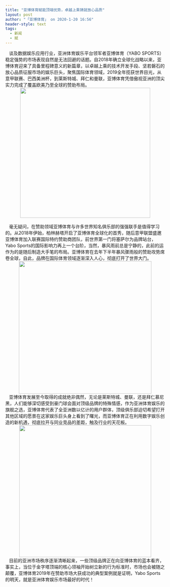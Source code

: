 ```yaml
---
title: "亚博体育赋能顶端优势，卓越上乘铸就放心品质"
layout: post
author: "「亚博体育」 on 2020-1-20 16:56"
header-style: text
tags:
  - 新闻
  - 赋
---
```


<head></head>
<body>
 <div align="left"> 
  <font face="&amp;quot">&nbsp; &nbsp;谈及数据娱乐应用行业，亚洲体育娱乐平台领军者亚博体育（YABO SPORTS）稳定强势的市场表现自然是无法回避的话题。自2018年确立全球化战略以来，亚博体育迎来了具备里程碑意义的新篇章，以卓越上乘的技术开发手段、坚若磐石的放心品质征服市场的娱乐巨头，聚焦国际体育领域，2019全年揽获世界目光，从意甲联赛、巴西美洲杯，到莱斯特城、拜仁和曼联，亚博体育凭借傲视亚洲的顶尖实力完成了覆盖欧美乃至全球的赞助布局。</font> 
 </div> 
 <div align="center"> 
  <ignore_js_op> 
   <img aid="1328537" src="https://bbs.boniu123.cc/data/attachment/forum/202001/20/164410hocu08yls8y8lonl.png" zoomfile="data/attachment/forum/202001/20/164410hocu08yls8y8lonl.png" file="data/attachment/forum/202001/20/164410hocu08yls8y8lonl.png" width="411" inpost="1"> 
   <div class="tip tip_4 aimg_tip" id="aimg_1328537_menu" style="position: absolute; display: none" disautofocus="true"> 
    <div class="xs0"> 
     <p><strong>1.png</strong> <em class="xg1">(160.45 KB, 下载次数: 0)</em></p> 
     <p> <a href="forum.php?mod=attachment&amp;aid=MTMyODUzN3w1ODhhOWE5OHwxNTc5NTE1ODM0fDB8NTU0Mzg0&amp;nothumb=yes" target="_blank">下载附件</a> &nbsp;<a href="javascript:;" onclick="showWindow(this.id, this.getAttribute('url'), 'get', 0);" id="savephoto_1328537" url="home.php?mod=spacecp&amp;ac=album&amp;op=saveforumphoto&amp;aid=1328537&amp;handlekey=savephoto_1328537">保存到相册</a> </p> 
     <p class="xg1 y"><span title="2020-1-20 16:44">1&nbsp;小时前</span> 上传</p> 
    </div> 
    <div class="tip_horn"></div> 
   </div> 
  </ignore_js_op> 
 </div> 
 <div align="left"> 
  <font face="&amp;quot">&nbsp; &nbsp;&nbsp; &nbsp;&nbsp; &nbsp;&nbsp; &nbsp;&nbsp; &nbsp;&nbsp; &nbsp;&nbsp; &nbsp;&nbsp; &nbsp;&nbsp; &nbsp;&nbsp; &nbsp;</font> 
 </div> 
 <div align="left"> 
  <font face="&amp;quot">&nbsp; &nbsp;毫无疑问，在赞助领域亚博体育与许多世界知名俱乐部的强强联手是值得学习的。从2018年伊始，柏林赫塔开启了亚博体育全球化的首秀，随后意甲联盟盛邀亚博体育加入联赛国际特约赞助商团队，前世界第一门将塞萨尔为品牌站台，Yabo Sports的国际影响力再上一个台阶，当然，暴风雨前总是宁静的，此前的运作为的是随后制造大手笔的布局。亚博体育在去年下半年暴风骤雨般的赞助攻势席卷全球，自此，品牌在国际体育领域逐渐深入人心，彻底打开了世界大门。</font> 
 </div> 
 <div align="center"> 
  <ignore_js_op> 
   <img aid="1328538" src="https://bbs.boniu123.cc/data/attachment/forum/202001/20/164427i8l4lh4n6gdl6ykk.png" zoomfile="data/attachment/forum/202001/20/164427i8l4lh4n6gdl6ykk.png" file="data/attachment/forum/202001/20/164427i8l4lh4n6gdl6ykk.png" width="419" inpost="1"> 
   <div class="tip tip_4 aimg_tip" id="aimg_1328538_menu" style="position: absolute; display: none" disautofocus="true"> 
    <div class="xs0"> 
     <p><strong>2.png</strong> <em class="xg1">(204.03 KB, 下载次数: 0)</em></p> 
     <p> <a href="forum.php?mod=attachment&amp;aid=MTMyODUzOHw2OTNmYzlhMnwxNTc5NTE1ODM0fDB8NTU0Mzg0&amp;nothumb=yes" target="_blank">下载附件</a> &nbsp;<a href="javascript:;" onclick="showWindow(this.id, this.getAttribute('url'), 'get', 0);" id="savephoto_1328538" url="home.php?mod=spacecp&amp;ac=album&amp;op=saveforumphoto&amp;aid=1328538&amp;handlekey=savephoto_1328538">保存到相册</a> </p> 
     <p class="xg1 y"><span title="2020-1-20 16:44">1&nbsp;小时前</span> 上传</p> 
    </div> 
    <div class="tip_horn"></div> 
   </div> 
  </ignore_js_op> 
 </div> 
 <div align="left"> 
  <font face="&amp;quot"> </font> 
 </div> 
 <div align="left"> 
  <font face="&amp;quot">&nbsp; &nbsp;亚博体育发展至今取得的成就绝非偶然，无论是莱斯特城、曼联，还是拜仁慕尼黑，人们能够深切感受到豪门球会面对顶级品牌的特殊情感，作为亚洲体育娱乐的旗舰之选，亚博体育代表了全亚洲数以亿计的用户群体，顶级俱乐部迫切希望打开其他区域的愿景在这家娱乐巨头身上看到了曙光，而亚博体育正在利用数字娱乐创造的新机遇，彻底拉开与同业竞品的差距，触及行业的天花板。</font> 
 </div> 
 <div align="center"> 
  <ignore_js_op> 
   <img aid="1328539" src="https://bbs.boniu123.cc/data/attachment/forum/202001/20/164444j1exvct686xj18qw.png" zoomfile="data/attachment/forum/202001/20/164444j1exvct686xj18qw.png" file="data/attachment/forum/202001/20/164444j1exvct686xj18qw.png" width="417" inpost="1"> 
   <div class="tip tip_4 aimg_tip" id="aimg_1328539_menu" style="position: absolute; display: none" disautofocus="true"> 
    <div class="xs0"> 
     <p><strong>3.png</strong> <em class="xg1">(172.51 KB, 下载次数: 0)</em></p> 
     <p> <a href="forum.php?mod=attachment&amp;aid=MTMyODUzOXxjNTZjNTkyZHwxNTc5NTE1ODM0fDB8NTU0Mzg0&amp;nothumb=yes" target="_blank">下载附件</a> &nbsp;<a href="javascript:;" onclick="showWindow(this.id, this.getAttribute('url'), 'get', 0);" id="savephoto_1328539" url="home.php?mod=spacecp&amp;ac=album&amp;op=saveforumphoto&amp;aid=1328539&amp;handlekey=savephoto_1328539">保存到相册</a> </p> 
     <p class="xg1 y"><span title="2020-1-20 16:44">1&nbsp;小时前</span> 上传</p> 
    </div> 
    <div class="tip_horn"></div> 
   </div> 
  </ignore_js_op> 
 </div> 
 <div align="left"> 
  <font face="&amp;quot"> </font> 
 </div> 
 <div align="left"> 
  <font face="&amp;quot">&nbsp; &nbsp;目前的亚洲市场秩序逐渐清晰起来，一些顶级品牌正在向亚博体育的蓝本看齐，事实上，当位于金字塔顶端的核心领袖开始树立新的行为标准时，市场也会被随之颠覆，亚博体育2019年在赞助市场大获成功的典型案例就是证明，Yabo Sports的明天，就是亚洲体育娱乐市场最好的时代！</font> 
 </div>
 <br>
</body>


